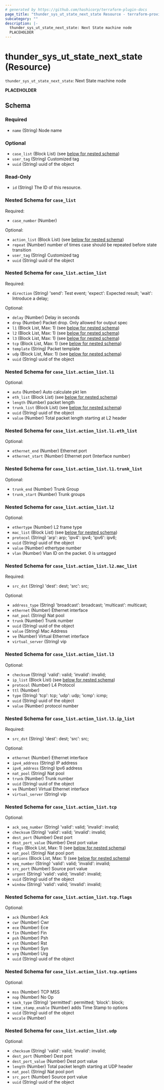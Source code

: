```yaml
---
# generated by https://github.com/hashicorp/terraform-plugin-docs
page_title: "thunder_sys_ut_state_next_state Resource - terraform-provider-thunder"
subcategory: ""
description: |-
  thunder_sys_ut_state_next_state: Next State machine node
  PLACEHOLDER
---
```


# thunder_sys_ut_state_next_state (Resource)

`thunder_sys_ut_state_next_state`: Next State machine node

__PLACEHOLDER__



<!-- schema generated by tfplugindocs -->
## Schema

### Required

- `name` (String) Node name

### Optional

- `case_list` (Block List) (see [below for nested schema](#nestedblock--case_list))
- `user_tag` (String) Customized tag
- `uuid` (String) uuid of the object

### Read-Only

- `id` (String) The ID of this resource.

<a id="nestedblock--case_list"></a>
### Nested Schema for `case_list`

Required:

- `case_number` (Number)

Optional:

- `action_list` (Block List) (see [below for nested schema](#nestedblock--case_list--action_list))
- `repeat` (Number) number of times case should be repeated before state transition
- `user_tag` (String) Customized tag
- `uuid` (String) uuid of the object

<a id="nestedblock--case_list--action_list"></a>
### Nested Schema for `case_list.action_list`

Required:

- `direction` (String) 'send': Test event; 'expect': Expected result; 'wait': Introduce a delay;

Optional:

- `delay` (Number) Delay in seconds
- `drop` (Number) Packet drop. Only allowed for output spec
- `l1` (Block List, Max: 1) (see [below for nested schema](#nestedblock--case_list--action_list--l1))
- `l2` (Block List, Max: 1) (see [below for nested schema](#nestedblock--case_list--action_list--l2))
- `l3` (Block List, Max: 1) (see [below for nested schema](#nestedblock--case_list--action_list--l3))
- `tcp` (Block List, Max: 1) (see [below for nested schema](#nestedblock--case_list--action_list--tcp))
- `template` (String) Packet template
- `udp` (Block List, Max: 1) (see [below for nested schema](#nestedblock--case_list--action_list--udp))
- `uuid` (String) uuid of the object

<a id="nestedblock--case_list--action_list--l1"></a>
### Nested Schema for `case_list.action_list.l1`

Optional:

- `auto` (Number) Auto calculate pkt len
- `eth_list` (Block List) (see [below for nested schema](#nestedblock--case_list--action_list--l1--eth_list))
- `length` (Number) packet length
- `trunk_list` (Block List) (see [below for nested schema](#nestedblock--case_list--action_list--l1--trunk_list))
- `uuid` (String) uuid of the object
- `value` (Number) Total packet length starting at L2 header

<a id="nestedblock--case_list--action_list--l1--eth_list"></a>
### Nested Schema for `case_list.action_list.l1.eth_list`

Optional:

- `ethernet_end` (Number) Ethernet port
- `ethernet_start` (Number) Ethernet port (Interface number)


<a id="nestedblock--case_list--action_list--l1--trunk_list"></a>
### Nested Schema for `case_list.action_list.l1.trunk_list`

Optional:

- `trunk_end` (Number) Trunk Group
- `trunk_start` (Number) Trunk groups



<a id="nestedblock--case_list--action_list--l2"></a>
### Nested Schema for `case_list.action_list.l2`

Optional:

- `ethertype` (Number) L2 frame type
- `mac_list` (Block List) (see [below for nested schema](#nestedblock--case_list--action_list--l2--mac_list))
- `protocol` (String) 'arp': arp; 'ipv4': ipv4; 'ipv6': ipv6;
- `uuid` (String) uuid of the object
- `value` (Number) ethertype number
- `vlan` (Number) Vlan ID on the packet. 0 is untagged

<a id="nestedblock--case_list--action_list--l2--mac_list"></a>
### Nested Schema for `case_list.action_list.l2.mac_list`

Required:

- `src_dst` (String) 'dest': dest; 'src': src;

Optional:

- `address_type` (String) 'broadcast': broadcast; 'multicast': multicast;
- `ethernet` (Number) Ethernet interface
- `nat_pool` (String) Nat pool
- `trunk` (Number) Trunk number
- `uuid` (String) uuid of the object
- `value` (String) Mac Address
- `ve` (Number) Virtual Ethernet interface
- `virtual_server` (String) vip



<a id="nestedblock--case_list--action_list--l3"></a>
### Nested Schema for `case_list.action_list.l3`

Optional:

- `checksum` (String) 'valid': valid; 'invalid': invalid;
- `ip_list` (Block List) (see [below for nested schema](#nestedblock--case_list--action_list--l3--ip_list))
- `protocol` (Number) L4 Protocol
- `ttl` (Number)
- `type` (String) 'tcp': tcp; 'udp': udp; 'icmp': icmp;
- `uuid` (String) uuid of the object
- `value` (Number) protocol number

<a id="nestedblock--case_list--action_list--l3--ip_list"></a>
### Nested Schema for `case_list.action_list.l3.ip_list`

Required:

- `src_dst` (String) 'dest': dest; 'src': src;

Optional:

- `ethernet` (Number) Ethernet interface
- `ipv4_address` (String) IP address
- `ipv6_address` (String) Ipv6 address
- `nat_pool` (String) Nat pool
- `trunk` (Number) Trunk number
- `uuid` (String) uuid of the object
- `ve` (Number) Virtual Ethernet interface
- `virtual_server` (String) vip



<a id="nestedblock--case_list--action_list--tcp"></a>
### Nested Schema for `case_list.action_list.tcp`

Optional:

- `ack_seq_number` (String) 'valid': valid; 'invalid': invalid;
- `checksum` (String) 'valid': valid; 'invalid': invalid;
- `dest_port` (Number) Dest port
- `dest_port_value` (Number) Dest port value
- `flags` (Block List, Max: 1) (see [below for nested schema](#nestedblock--case_list--action_list--tcp--flags))
- `nat_pool` (String) Nat pool port
- `options` (Block List, Max: 1) (see [below for nested schema](#nestedblock--case_list--action_list--tcp--options))
- `seq_number` (String) 'valid': valid; 'invalid': invalid;
- `src_port` (Number) Source port value
- `urgent` (String) 'valid': valid; 'invalid': invalid;
- `uuid` (String) uuid of the object
- `window` (String) 'valid': valid; 'invalid': invalid;

<a id="nestedblock--case_list--action_list--tcp--flags"></a>
### Nested Schema for `case_list.action_list.tcp.flags`

Optional:

- `ack` (Number) Ack
- `cwr` (Number) Cwr
- `ece` (Number) Ece
- `fin` (Number) Fin
- `psh` (Number) Psh
- `rst` (Number) Rst
- `syn` (Number) Syn
- `urg` (Number) Urg
- `uuid` (String) uuid of the object


<a id="nestedblock--case_list--action_list--tcp--options"></a>
### Nested Schema for `case_list.action_list.tcp.options`

Optional:

- `mss` (Number) TCP MSS
- `nop` (Number) No Op
- `sack_type` (String) 'permitted': permitted; 'block': block;
- `time_stamp_enable` (Number) adds Time Stamp to options
- `uuid` (String) uuid of the object
- `wscale` (Number)



<a id="nestedblock--case_list--action_list--udp"></a>
### Nested Schema for `case_list.action_list.udp`

Optional:

- `checksum` (String) 'valid': valid; 'invalid': invalid;
- `dest_port` (Number) Dest port
- `dest_port_value` (Number) Dest port value
- `length` (Number) Total packet length starting at UDP header
- `nat_pool` (String) Nat pool port
- `src_port` (Number) Source port value
- `uuid` (String) uuid of the object


